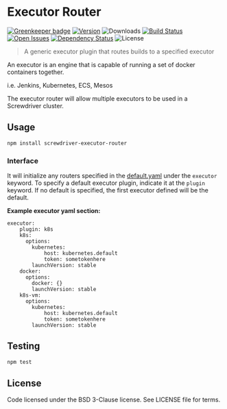 # Executor Router

[![Greenkeeper badge](https://badges.greenkeeper.io/screwdriver-cd/executor-queue.svg)](https://greenkeeper.io/)
[![Version][npm-image]][npm-url] ![Downloads][downloads-image] [![Build Status][status-image]][status-url] [![Open Issues][issues-image]][issues-url] [![Dependency Status][daviddm-image]][daviddm-url] ![License][license-image]

> A generic executor plugin that routes builds to a specified executor

An executor is an engine that is capable of running a set of docker containers together.

i.e. Jenkins, Kubernetes, ECS, Mesos

The executor router will allow multiple executors to be used in a Screwdriver cluster.

## Usage

```bash
npm install screwdriver-executor-router
```

### Interface

It will initialize any routers specified in the [default.yaml](https://github.com/screwdriver-cd/screwdriver/blob/master/config/default.yaml#L89-L119) under the `executor` keyword. To specify a default executor plugin, indicate it at the `plugin` keyword. If no default is specified, the first executor defined will be the default.

**Example executor yaml section:**
```
executor:
    plugin: k8s
    k8s:
      options:
        kubernetes:
            host: kubernetes.default
            token: sometokenhere
        launchVersion: stable
    docker:
      options:
        docker: {}
        launchVersion: stable
    k8s-vm:
      options:
        kubernetes:
            host: kubernetes.default
            token: sometokenhere
        launchVersion: stable
```

## Testing

```bash
npm test
```

## License

Code licensed under the BSD 3-Clause license. See LICENSE file for terms.

[npm-image]: https://img.shields.io/npm/v/screwdriver-executor-router.svg
[npm-url]: https://npmjs.org/package/screwdriver-executor-router
[downloads-image]: https://img.shields.io/npm/dt/screwdriver-executor-router.svg
[license-image]: https://img.shields.io/npm/l/screwdriver-executor-router.svg
[issues-image]: https://img.shields.io/github/issues/screwdriver-cd/executor-router.svg
[issues-url]: https://github.com/screwdriver-cd/executor-router/issues
[status-image]: https://cd.screwdriver.cd/pipelines/202/badge
[status-url]: https://cd.screwdriver.cd/pipelines/202
[daviddm-image]: https://david-dm.org/screwdriver-cd/executor-router.svg?theme=shields.io
[daviddm-url]: https://david-dm.org/screwdriver-cd/executor-router
